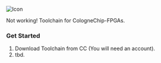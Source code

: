 ![Icon](https://raw.githubusercontent.com/swittlich/OneWare.CC-Toolchain/main/Icon.png)

Not working!
Toolchain for CologneChip-FPGAs. 

### Get Started

1. Download Toolchain from CC (You will need an account).
2. tbd.


